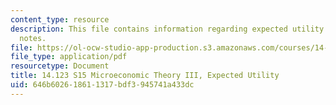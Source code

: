```yaml
---
content_type: resource
description: This file contains information regarding expected utility 2 recitation
  notes.
file: https://ol-ocw-studio-app-production.s3.amazonaws.com/courses/14-123-microeconomic-theory-iii-spring-2015/646b602618611317bdf3945741a433dc_MIT14_123S15_expected2.pdf
file_type: application/pdf
resourcetype: Document
title: 14.123 S15 Microeconomic Theory III, Expected Utility
uid: 646b6026-1861-1317-bdf3-945741a433dc
---
```

